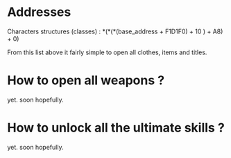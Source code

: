 # Addresses
Characters structures (classes) : &ast;(&ast;(&ast;(base_address + F1D1F0) + 10 ) + A8) + 0)

From this list above it fairly simple to open all clothes, items and titles.

# How to open all weapons ?
yet. soon hopefully.

# How to unlock all the ultimate skills ?
yet. soon hopefully.

